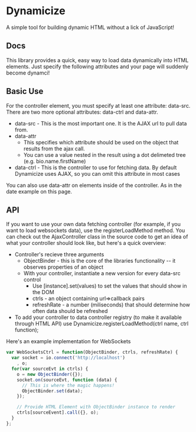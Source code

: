 Dynamicize
==========

A simple tool for building dynamic HTML without a lick of JavaScript!

Docs
---
This library provides a quick, easy way to load data dynamically into HTML elements.
Just specify the following attributes and your page will suddenly become dynamci!

Basic Use
---
For the controller element, you must specify at least one attribute: data-src.
There are two more optional attributes: data-ctrl and data-attr.
* data-src - This is the most important one. It is the AJAX url to pull data from.
* data-attr
	- This specifies which attribute should be used on the object that results from the ajax call.
	- You can use a value nested in the result using a dot delimeted tree (e.g. bio.name.firstName)
* data-ctrl - This is the controller to use for fetching data. By default Dynamicize uses AJAX, so you can omit this attribute in most cases</p>

You can also use data-attr on elements inside of the controller. As in the date example on this page.
				
				
API
---
If you want to use your own data fetching controller (for example, if you want to load websockets data), use the registerLoadMethod method.
You can check out the AjaxController class in the source code to get an idea of what your controller should look like, but here's a quick overview:
* Controller's recieve three arguments
	- ObjectBinder - this is the core of the libraries functionality -- it observes properties of an object
	- With your controller, instantiate a new version for every data-src control
		+ Use [instance].set(values) to set the values that should show in the DOM
		+ ctrls - an object containing url=>callback pairs</li>
		+ refreshRate - a number (miliseconds) that should determine how often data should be refreshed</li>
* To add your controller to data controller registry (to make it available through HTML API) use Dynamicize.registerLoadMethod(ctrl name, ctrl function);

Here's an example implementation for WebSockets

```javascript
var WebSocketsCtrl = function(ObjectBinder, ctrls, refreshRate) {
  var socket = io.connect('http://localhost')
    , o;
  for(var sourceEvt in ctrls) {
    o = new ObjectBinder({});
    socket.on(sourceEvt, function (data) {
      // This is where the magic happens!
      ObjectBinder.set(data);
    });

    // Provide HTML Element with ObjectBinder instance to render
    ctrls[sourceEvent].call({}, o);
  }
};
```
